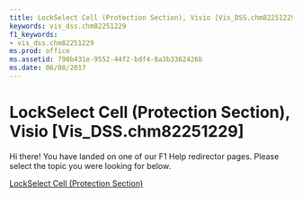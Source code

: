 ```yaml
---
title: LockSelect Cell (Protection Section), Visio [Vis_DSS.chm82251229]
keywords: vis_dss.chm82251229
f1_keywords:
- vis_dss.chm82251229
ms.prod: office
ms.assetid: 790b431e-9552-44f2-bdf4-8a3b3362426b
ms.date: 06/08/2017
---
```



# LockSelect Cell (Protection Section), Visio [Vis_DSS.chm82251229]

Hi there! You have landed on one of our F1 Help redirector pages. Please select the topic you were looking for below.

[LockSelect Cell (Protection Section)](http://msdn.microsoft.com/library/c96b45a5-719e-8c4b-71b9-cb2224d83e21%28Office.15%29.aspx)

